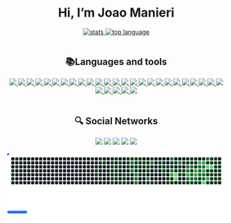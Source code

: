 <div class="description" style="display: inline_block"; align="center">
    <h1> Hi, I’m Joao Manieri</h1>
    <a href="https://github.com/JoaoManierii">
     <img src="https://github-readme-stats.vercel.app/api?username=JoaoManierii&show_icons=true&theme=dark" alt="stats" height="180px">
     <img src="https://github-readme-stats.vercel.app/api/top-langs/?username=JoaoManierii&layout=compact&theme=dark" alt="top language" height="180px">
    </a>
</div>
<br>

<div class="languages" style="display: inline_block"; align="center">
  <h2>📚Languages and tools</h2>
  <a href="https://github.com/JoaoManierii">
 <!-- ☁️ Cloud & DevOps -->
<img src="https://skillicons.dev/icons?i=aws" />
<img src="https://skillicons.dev/icons?i=gcp" />
<img src="https://skillicons.dev/icons?i=azure" />
<img src="https://skillicons.dev/icons?i=cloudflare" />
<img src="https://skillicons.dev/icons?i=docker" />
<img src="https://skillicons.dev/icons?i=kubernetes" />
<img src="https://skillicons.dev/icons?i=nginx" />
<img src="https://skillicons.dev/icons?i=githubactions" />
<img src="https://skillicons.dev/icons?i=grafana" />
<img src="https://skillicons.dev/icons?i=linux" />
<!-- 🧠 Linguagens e Ciência de Dados / IA -->
<img src="https://skillicons.dev/icons?i=python" />
<img src="https://skillicons.dev/icons?i=ai" />
<img src="https://skillicons.dev/icons?i=solidity" />
<img src="https://skillicons.dev/icons?i=haskell" />
<img src="https://skillicons.dev/icons?i=lua" />
<img src="https://skillicons.dev/icons?i=c" />
<img src="https://skillicons.dev/icons?i=java" />

<!-- 🗄️ Bancos de Dados -->
<img src="https://skillicons.dev/icons?i=postgres" />
<img src="https://skillicons.dev/icons?i=mysql" />
<img src="https://skillicons.dev/icons?i=mongodb" />

<!-- ⚙️ Backend e Fullstack -->
<img src="https://skillicons.dev/icons?i=ts" />
<img src="https://skillicons.dev/icons?i=nodejs" />
<img src="https://skillicons.dev/icons?i=nestjs" />

<!-- 💻 Frontend -->
<img src="https://skillicons.dev/icons?i=react" />
<img src="https://skillicons.dev/icons?i=vue" />
<img src="https://skillicons.dev/icons?i=javascript" />
<img src="https://skillicons.dev/icons?i=html" />
<img src="https://skillicons.dev/icons?i=tailwind" />
<img src="https://skillicons.dev/icons?i=css" />

<!-- 🔧 Controle de Versão -->
<img src="https://skillicons.dev/icons?i=git" />
  </a>
</div>
<br>

<div class="social networks" style="display: inline_block"; align="center">
  <h2>🔍 Social Networks</h2>
  <a href="https://discord.gg/vulttur"><img src="https://img.shields.io/badge/Discord-7289DA?style=for-the-badge&logo=discord&logoColor=white"></a>
  <a href="https://www.youtube.com/channel/UCttSxoZyTNagwiMFB7KQnrg"><img src="https://img.shields.io/badge/YouTube-FF0000?style=for-the-badge&logo=youtube&logoColor=white"></a>
  <a href="https://www.twitch.tv/vulttur"><img src="https://img.shields.io/badge/Twitch-9146FF?style=for-the-badge&logo=twitch&logoColor=white"></a>
  <a href="https://open.spotify.com/user/manieri54320"><img src="https://img.shields.io/badge/Spotify-1ED760?style=for-the-badge&logo=spotify&logoColor=white"></a>
  <a href="https://www.instagram.com/joaomanieri_/"><img src="https://img.shields.io/badge/Instagram-E4405F?style=for-the-badge&logo=instagram&logoColor=white"></a>
</div>
<br>
<picture>
  <source
    media="(prefers-color-scheme: dark)"
    srcset="https://raw.githubusercontent.com/JoaoManierii/JoaoManierii/github-breakout/images/breakout-dark.svg"
  />
  <img alt="Breakout Game Dark" src="https://raw.githubusercontent.com/JoaoManierii/JoaoManierii/github-breakout/images/breakout-dark.svg" />
</picture>
<!-- <img src="https://github.com/JoaoManierii/JoaoManierii/blob/main/dist/github-snake-dark.svg" alt="Snake animation" style="max-width: 100%;" />
 -->
</div>
